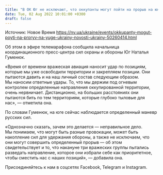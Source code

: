 ```yaml
---
title: "В ОК Юг не исключают, что оккупанты могут пойти на прорыв на южном направлении"
date: Tue, 02 Aug 2022 10:01:00 +0300
draft: false
---
```

Источник: Новое Время https://nv.ua/ukraine/events/okkupanty-mogut-poyti-na-proryv-na-yuge-ukrainy-novosti-ukrainy-50260414.html


Об этом в эфире телемарафона сообщила начальница координационного пресс-центра сил охраны и обороны Юг Наталья Гуменюк.

«Время от времени вражеская авиация наносит удар по позициям, которые мы уже освободили территории и закрепляем позиции. Они пытаются давить и на наш личный состав следующим образом. Мы наносим ответные удары. То, что мы держим под огневым контролем определенные направления оккупированной территории, очень нервничает. Дистанционно, на больших расстояниях они пытаются бить по тем территориям, которые глубоко тыловые для нас», — отметила она.

По словам Гуменюк, на юге сейчас наблюдается определенный маневр русских сил.

«Однозначно сказать, зачем это делается — неправильное дело. Мы понимаем, что могут быть разные провокации, может быть накопление сил для удержания обороны, а также не исключаем, что они могут совершить определенный прорыв — об этом свидетельствует и то, что накануне три вражеских группы пытались разведать направление, которое они избрали себе как приоритетное, чтобы сместить нас с наших позиций», — добавила она.

Присоединяйтесь к нам в соцсетях Facebook, Telegram и Instagram.
